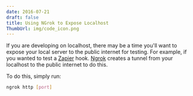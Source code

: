 ```yaml
---
date: 2016-07-21
draft: false
title: Using NGrok to Expose Localhost
ThumbUrl: img/code_icon.png
---
```


If you are developing on localhost, there may be a time you'll want to expose your local server to the public internet for testing. For example, if you wanted to test a [Zapier](https://zapier.com/) hook. [Ngrok](https://ngrok.com/) creates a tunnel from your localhost to the public internet to do this.

To do this, simply run:
```bash
ngrok http [port]
```